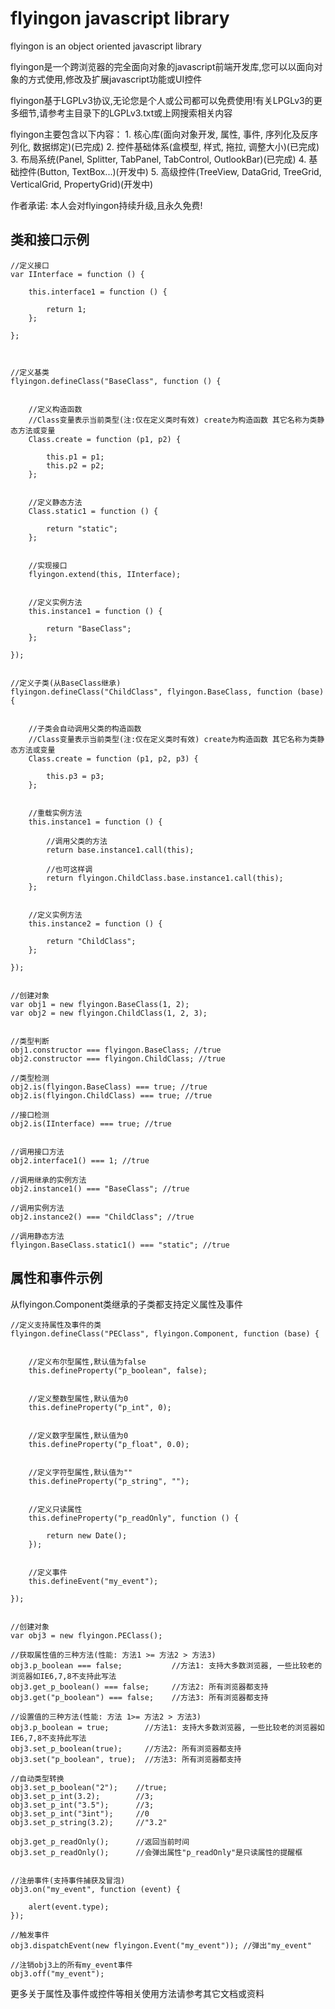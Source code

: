 ﻿flyingon javascript library
========

flyingon is an object oriented javascript library

flyingon是一个跨浏览器的完全面向对象的javascript前端开发库,您可以以面向对象的方式使用,修改及扩展javascript功能或UI控件

flyingon基于LGPLv3协议,无论您是个人或公司都可以免费使用!有关LPGLv3的更多细节,请参考主目录下的LGPLv3.txt或上网搜索相关内容

flyingon主要包含以下内容：
	1. 核心库(面向对象开发, 属性, 事件, 序列化及反序列化, 数据绑定)(已完成)
	2. 控件基础体系(盒模型, 样式, 拖拉, 调整大小)(已完成)
	3. 布局系统(Panel, Splitter, TabPanel, TabControl, OutlookBar)(已完成)
	4. 基础控件(Button, TextBox...)(开发中)
	5. 高级控件(TreeView, DataGrid, TreeGrid, VerticalGrid, PropertyGrid)(开发中)


作者承诺: 本人会对flyingon持续升级,且永久免费!



类和接口示例
-----------------------------------


	//定义接口
	var IInterface = function () {

		this.interface1 = function () {

			return 1;
		};

	};



	//定义基类
	flyingon.defineClass("BaseClass", function () {


		//定义构造函数
		//Class变量表示当前类型(注:仅在定义类时有效) create为构造函数 其它名称为类静态方法或变量
		Class.create = function (p1, p2) {

			this.p1 = p1;
			this.p2 = p2;
		};


		//定义静态方法
		Class.static1 = function () {

			return "static";
		};


		//实现接口
		flyingon.extend(this, IInterface);


		//定义实例方法
		this.instance1 = function () {

			return "BaseClass";
		};

	});


	//定义子类(从BaseClass继承)
	flyingon.defineClass("ChildClass", flyingon.BaseClass, function (base) {


		//子类会自动调用父类的构造函数
		//Class变量表示当前类型(注:仅在定义类时有效) create为构造函数 其它名称为类静态方法或变量
		Class.create = function (p1, p2, p3) {

			this.p3 = p3;
		};


		//重载实例方法
		this.instance1 = function () {

			//调用父类的方法
			return base.instance1.call(this); 
	
			//也可这样调
			return flyingon.ChildClass.base.instance1.call(this);
		};


		//定义实例方法
		this.instance2 = function () {

			return "ChildClass";
		};

	});


	//创建对象
	var obj1 = new flyingon.BaseClass(1, 2); 
	var obj2 = new flyingon.ChildClass(1, 2, 3);


	//类型判断
	obj1.constructor === flyingon.BaseClass; //true
	obj2.constructor === flyingon.ChildClass; //true
	
	//类型检测
	obj2.is(flyingon.BaseClass) === true; //true
	obj2.is(flyingon.ChildClass) === true; //true
	
	//接口检测
	obj2.is(IInterface) === true; //true


	//调用接口方法
	obj2.interface1() === 1; //true

	//调用继承的实例方法
	obj2.instance1() === "BaseClass"; //true

	//调用实例方法
	obj2.instance2() === "ChildClass"; //true

	//调用静态方法
	flyingon.BaseClass.static1() === "static"; //true



	
属性和事件示例
-----------------------------------

从flyingon.Component类继承的子类都支持定义属性及事件



	//定义支持属性及事件的类
	flyingon.defineClass("PEClass", flyingon.Component, function (base) {
	
	
	    //定义布尔型属性,默认值为false
	    this.defineProperty("p_boolean", false);
	

	    //定义整数型属性,默认值为0
	    this.defineProperty("p_int", 0);
	
	
	    //定义数字型属性,默认值为0
	    this.defineProperty("p_float", 0.0);
	
	
	    //定义字符型属性,默认值为""
	    this.defineProperty("p_string", "");
	
	
	    //定义只读属性
	    this.defineProperty("p_readOnly", function () {
	
	        return new Date();
	    });
	
	
	    //定义事件
	    this.defineEvent("my_event");
	
	});
	
	
	//创建对象
	var obj3 = new flyingon.PEClass();
	
	//获取属性值的三种方法(性能: 方法1 >= 方法2 > 方法3)
	obj3.p_boolean === false;           //方法1: 支持大多数浏览器, 一些比较老的浏览器如IE6,7,8不支持此写法
	obj3.get_p_boolean() === false;     //方法2: 所有浏览器都支持
	obj3.get("p_boolean") === false;    //方法3: 所有浏览器都支持
	
	//设置值的三种方法(性能: 方法 1>= 方法2 > 方法3)
	obj3.p_boolean = true;        //方法1: 支持大多数浏览器, 一些比较老的浏览器如IE6,7,8不支持此写法
	obj3.set_p_boolean(true);     //方法2: 所有浏览器都支持
	obj3.set("p_boolean", true);  //方法3: 所有浏览器都支持
	
	//自动类型转换
	obj3.set_p_boolean("2");    //true;
	obj3.set_p_int(3.2);        //3;
	obj3.set_p_int("3.5");      //3;
	obj3.set_p_int("3int");     //0
	obj3.set_p_string(3.2);     //"3.2"
	
	obj3.get_p_readOnly();      //返回当前时间
	obj3.set_p_readOnly();      //会弹出属性"p_readOnly"是只读属性的提醒框

	
	//注册事件(支持事件捕获及冒泡)
	obj3.on("my_event", function (event) {
	
	    alert(event.type);
	});
	
	//触发事件
	obj3.dispatchEvent(new flyingon.Event("my_event")); //弹出"my_event"
	
	//注销obj3上的所有my_event事件
	obj3.off("my_event");



更多关于属性及事件或控件等相关使用方法请参考其它文档或资料


